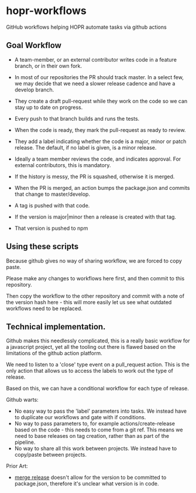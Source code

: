 # hopr-workflows

GitHub workflows helping HOPR automate tasks via github actions

## Goal Workflow

- A team-member, or an external contributor writes code in a feature branch, or
  in their own fork.

- In most of our repositories the PR should track master. In a select few, we
  may decide that we need a slower release cadence and have a develop branch.

- They create a draft pull-request while they work on the code so we can stay
  up to date on progress.

- Every push to that branch builds and runs the tests.

- When the code is ready, they mark the pull-request as ready to review.

- They add a label indicating whether the code is a major, minor or patch
  release. The default, if no label is given, is a minor release.

- Ideally a team member reviews the code, and indicates approval. For external
  contributors, this is mandatory.

- If the history is messy, the PR is squashed, otherwise it is merged.

- When the PR is merged, an action bumps the package.json and commits that
  change to master/develop.

- A tag is pushed with that code.

- If the version is major|minor then a release is created with that tag.

- That version is pushed to npm


## Using these scripts

Because github gives no way of sharing workflow, we are forced to copy paste.

Please make any changes to workflows here first, and then commit to this
repository.

Then copy the workflow to the other repository and commit with a note of the
version hash here - this will more easily let us see what outdated workflows
need to be replaced.



## Technical implementation.

Github makes this needlessly complicated, this is a really basic workflow for a
javascript project, yet all the tooling out there is flawed based on the
limitations of the github action platform.

We need to listen to a 'close' type event on a pull_request action. This is the
only action that allows us to access the labels to work out the type of release.

Based on this, we can have a conditional workflow for each type of release.



Github warts:
 - No easy way to pass the 'label' parameters into tasks. We instead have to
   duplicate our workflows and gate with if conditions.
 - No way to pass parameters to, for example actions/create-release based on the
   code - this needs to come from a git ref. This means we need to base releases
   on tag creation, rather than as part of the pipeline.
 - No way to share all this work between projects. We instead have to copy/paste
   between projects.

Prior Art:
  - [merge release](https://github.com/mikeal/merge-release/blob/master/src/merge-release-run.js)
    doesn't allow for the version to be committed to package.json, therefore
    it's unclear what version is in code.
